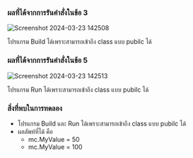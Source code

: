 ### ผลที่ได้จากการรันคำสั่งในข้อ 3

![Screenshot 2024-03-23 142508](https://github.com/KanyakornPuengmon/03376836-OOP-2566-Lab-07/assets/144195697/0c74f9a4-2027-405a-8ff3-b6b00da8d4dd)

โปรแกรม Build ได้เพราะสามารถเข้าถึง class แบบ pubilc ได้

### ผลที่ได้จากการรันคำสั่งในข้อ 5

![Screenshot 2024-03-23 142513](https://github.com/KanyakornPuengmon/03376836-OOP-2566-Lab-07/assets/144195697/b31a82ef-36e0-4245-8687-10e6e24a4584)

โปรแกรม Run ได้เพราะสามารถเข้าถึง class แบบ pubilc ได้

### สิ่งที่พบในการทดลอง
- โปรแกรม Build และ Run ได้เพราะสามารถเข้าถึง class แบบ pubilc ได้
- ผลลัพท์ที่ได้ คือ
  - mc.MyValue = 50
  - mc.MyValue = 100
